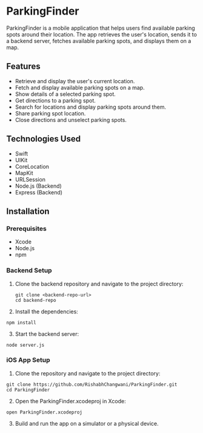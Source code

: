 # ParkingFinder

ParkingFinder is a mobile application that helps users find available parking spots around their location. The app retrieves the user's location, sends it to a backend server, fetches available parking spots, and displays them on a map.

## Features

- Retrieve and display the user's current location.
- Fetch and display available parking spots on a map.
- Show details of a selected parking spot.
- Get directions to a parking spot.
- Search for locations and display parking spots around them.
- Share parking spot location.
- Close directions and unselect parking spots.

## Technologies Used

- Swift
- UIKit
- CoreLocation
- MapKit
- URLSession
- Node.js (Backend)
- Express (Backend)

## Installation

### Prerequisites

- Xcode
- Node.js
- npm

### Backend Setup

1. Clone the backend repository and navigate to the project directory:
   ```
   git clone <backend-repo-url>
   cd backend-repo
   ```
2. Install the dependencies:
  ```
  npm install
  ```
3. Start the backend server:
  ```
  node server.js
  ```

### iOS App Setup

1. Clone the repository and navigate to the project directory:
  ```
  git clone https://github.com/RishabhChangwani/ParkingFinder.git
  cd ParkingFinder
  ```
2. Open the ParkingFinder.xcodeproj in Xcode:
  ```
  open ParkingFinder.xcodeproj
  ```
3. Build and run the app on a simulator or a physical device.

